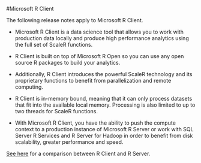 #Microsoft R Client

The following release notes apply to Microsoft R Client.

+ Microsoft R Client is a data science tool that allows you to work with production data locally and produce  high performance analytics using the full set of ScaleR functions.  

+ R Client is built on top of Microsoft R Open so you can use any open source R packages to build your analytics. 

+ Additionally, R Client introduces the powerful ScaleR technology and its proprietary functions to benefit from parallelization and remote computing. 

+ R Client is in-memory bound, meaning that it can only process datasets that fit into the available local memory. Processing is also limited to up to two threads for ScaleR functions.

+ With Microsoft R Client, you have the ability to push the compute context to a production instance of Microsoft R Server or work with SQL Server R Services and R Server for Hadoop in order to benefit from disk scalability, greater performance and speed. 

[See here](../index.md#compare-prods) for a comparison between R Client and R Server. 

